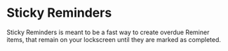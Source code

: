 # Sticky Reminders
Sticky Reminders is meant to be a fast way to create overdue Reminer items, that remain on your lockscreen until they are marked as completed. 
